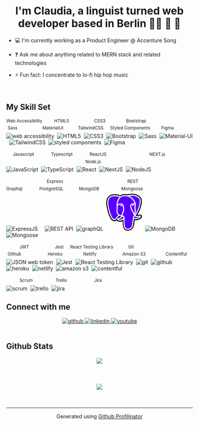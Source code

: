 
 
 <div align="center" ><h1>I'm Claudia, a linguist turned web developer based in Berlin 👩‍💻 🚀 🌈</h1></div>  
  

- 💻 I'm currently working as a Product Engineer @ Accenture Song
  

- ❓ Ask me about anything related to MERN stack and related technologies  
  

- ⚡ Fun fact: I concentrate to lo-fi hip hop music  
<br/>  


## My Skill Set  



<div>
  <sup>Web Accessibility</sup>   <sup>HTML5</sup>    &nbsp; &nbsp;<sup>CSS3</sup>    <sup>Bootstrap</sup>     &nbsp;<sup>Sass</sup>    &nbsp; &nbsp;<sup>MaterialUI</sup>  &nbsp; &nbsp;<sup>TailwindCSS</sup>   <sup>Styled Components</sup>  &nbsp; &nbsp;<sup>Figma</sup>
 <br>
 <img src="https://www.w3.org/WAI/content-images/wai-media-guide/body.svg" alt="web accessibility" width="50"/>&nbsp;
  <img src="https://icongr.am/devicon/html5-original.svg?size=128" alt="HTML5" width="50"/>&nbsp;
  <img src="https://icongr.am/devicon/css3-original.svg?size=128" alt="CSS3" width="50"/>&nbsp;
  <img src="https://icongr.am/devicon/bootstrap-plain-wordmark.svg?size=128&color=712cf9" alt="Bootstrap" width="50"/>&nbsp;
  <img src="https://icongr.am/devicon/sass-original.svg?size=128" alt="Sass" width="50"/>&nbsp;
  <img src="https://static-00.iconduck.com/assets.00/material-ui-icon-2048x1626-on580ia9.png" alt="Material-UI" width="50"/>&nbsp;
  <img src="https://upload.wikimedia.org/wikipedia/commons/d/d5/Tailwind_CSS_Logo.svg" alt="TailwindCSS" width="50"/>&nbsp;
  <img src="https://www.styled-components.com/atom.png" alt="styled components" width="50"/>&nbsp;
  <img src="https://profilinator.rishav.dev/skills-assets/figma-icon.svg" alt="Figma" width="50"/>&nbsp;
</div>
<br/>

<div>
 &nbsp; <sup>Javascript</sup>   &nbsp;<sup>Typescript</sup>   &nbsp;<sup>ReactJS</sup>        &nbsp;<sup>NEXT.js</sup>                &nbsp;<sup>Node.js</sup>
 <br>
<img src="https://icongr.am/devicon/javascript-original.svg?size=9" alt="JavaScript" width="100" />&nbsp;
<img src="https://upload.wikimedia.org/wikipedia/commons/thumb/4/4c/Typescript_logo_2020.svg/1200px-Typescript_logo_2020.svg.png" alt="TypeScript" width="100" />&nbsp;
<img src="https://icongr.am/devicon/react-original-wordmark.svg?size=128&color=712cf9" alt="React" height="100" />&nbsp;
<img src="https://images.ctfassets.net/c63hsprlvlya/IacLLeOBR5WCvdCPqKuff/6860b5cc464c4f54703a2befa3f706b4/nextjs3.webp" alt="NextJS" height="100"  />&nbsp;
<img src="https://philna.sh/_astro/node.7wLmnISM_GCC91.webp" alt="NodeJS" height="100" />&nbsp;
</div>
<br/>

<div>
        &nbsp; &nbsp;<sup>Express</sup>           &nbsp; &nbsp; &nbsp;<sup>REST</sup>      <sup>Graphql</sup>   &nbsp;<sup>PostgreSQL</sup> &nbsp; &nbsp; &nbsp; &nbsp;<sup>MongoDB</sup>    &nbsp;<sup>Mongoose</sup>
 <br>
<img src="https://expressjs.com/images/express-facebook-share.png" alt="ExpressJS" height="100" /> 
<img src="https://www.opc-router.com/wp-content/uploads/2020/04/icon_rest_webservice_600x400px.png" alt="REST API" height="100" />&nbsp;
<img src="https://upload.wikimedia.org/wikipedia/commons/thumb/1/17/GraphQL_Logo.svg/2048px-GraphQL_Logo.svg.png" alt="graphQL" height="100" />&nbsp;
<img src="https://raw.githubusercontent.com/claurennt/claurennt_portfolioProject/a7cfd809333c06f1debeaab46fe9d4b2583e655f/src/assets/icons/postgresql.svg" alt="PostgreSQL" height="100" />&nbsp;
<img src="https://miro.medium.com/v2/resize:fit:512/1*doAg1_fMQKWFoub-6gwUiQ.png" alt="MongoDB" height="100" />&nbsp;
<img src="https://cms-assets.tutsplus.com/uploads/users/34/posts/29527/preview_image/mongoose.jpg" alt="Mongoose" height="100" />&nbsp;
</div>
<br/>
<div>
   &nbsp; <sup>JWT</sup>     <sup>Jest</sup> &nbsp;<sup>React Testing Library</sup>  &nbsp; &nbsp;<sup>Git</sup>    &nbsp; &nbsp;<sup>Github</sup>    &nbsp; &nbsp; <sup>Heroku</sup>    <sup>Netlify</sup>     <sup>Amazon S3</sup>   &nbsp; &nbsp;<sup>Contentful</sup>
<br>
<img src="https://media.licdn.com/dms/image/D4D12AQHW9aRSWIOMxQ/article-cover_image-shrink_600_2000/0/1657421703592?e=2147483647&v=beta&t=nKygyfSDFwgPdEoC-nEkogMS0527SBa8z8D_FqUr-us" alt="JSON web token" height="100" />&nbsp; 
<img src="https://cdn.freebiesupply.com/logos/large/2x/jest-logo-png-transparent.png" alt="Jest" height="90" />&nbsp;
<img src="https://testing-library.com/img/octopus-128x128.png" alt="React Testing Library" height="100" />&nbsp;
<img src="https://icongr.am/devicon/git-original.svg?size=12" alt="git" height="100" />&nbsp;
<img src="https://github.githubassets.com/assets/GitHub-Mark-ea2971cee799.png" alt="github" height="100" />&nbsp;
<img src="https://icongr.am/devicon/heroku-original.svg?size=12" alt="heroku" height="100" />&nbsp;
<img src="https://static-00.iconduck.com/assets.00/netlify-icon-511x512-idkvcd89.png" alt="netlify" height="100" />&nbsp;
<img src="https://miro.medium.com/v2/resize:fit:640/1*B9CIOrxdROHvtdmouQA1_A.png" alt="amazon s3" height="100" />&nbsp;
<img src="https://seeklogo.com/images/C/contentful-logo-C395C545BF-seeklogo.com.png" alt="contentful" height="100" />&nbsp;
</div>
<br/>
<div>
   &nbsp; <sup>Scrum</sup>   &nbsp; &nbsp; &nbsp;<sup>Trello</sup>     &nbsp;<sup>Jira</sup>
<br>
<img src="https://cdn-icons-png.flaticon.com/512/5108/5108574.png" alt="scrum" height="100" />&nbsp;
<img src="https://cdn.icon-icons.com/icons2/836/PNG/512/Trello_icon-icons.com_66775.png" alt="trello" height="100" />&nbsp;
<img src="https://static-00.iconduck.com/assets.00/jira-icon-512x512-kkop6eik.png" alt="jira" height="100" />&nbsp;
</div>

## Connect with me  
<div align="center">
<a href="https://github.com/claurennt" target="_blank">
<img src="https://img.shields.io/badge/github-%2324292e.svg?&style=for-the-badge&logo=github&logoColor=white" alt="github" />
</a>
<a href="https://linkedin.com/in/hello-world-claudia-here/" target="_blank">
<img src="https://img.shields.io/badge/linkedin-%231E77B5.svg?&style=for-the-badge&logo=linkedin&logoColor=white" alt="linkedin"  />
</a>  
<a href="https://www.youtube.com/channel/UCYEE3WaOosXo9Cf0qWrhzOw" target="_blank">
<img src="https://img.shields.io/badge/youtube-%23EE4831.svg?&style=for-the-badge&logo=youtube&logoColor=white" alt="youtube" />
</a> 
</div>  
  

<br/>  


## Github Stats  
<div align="center"><img src="https://github-readme-stats.vercel.app/api?username=claurennt&show_icons=true&count_private=true&hide_border=true" align="center" /></div>  

<br/>  

  

<br/>  

  

<br/>  

<div align="center">
<img src="https://komarev.com/ghpvc/?username=claurennt&&style=flat-square" align="center" />
</div>  
  

<br/>  


<br />

----
<div align="center">Generated using <a href="https://profilinator.rishav.dev/" target="_blank">Github Profilinator</a></div>

